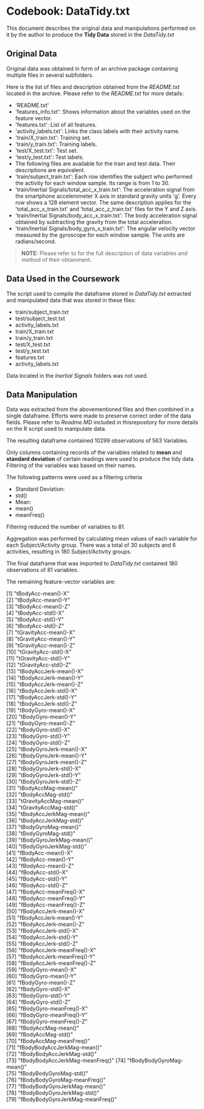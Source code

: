 # Codebook: DataTidy.txt

This document describes the original data and manipulations performed on it by the author to produce the __Tidy Data__ stored in the _DataTidy.txt_ 


## Original Data

Original data was obtained in form of an archive package containing multiple files in several subfolders. 

Here is the list of files and description obtained from the _README.txt_ located in the archive. Please refer to the _README.txt_ for more details:

* 'README.txt'
* 'features_info.txt': Shows information about the variables used on the feature vector.
* 'features.txt': List of all features.
* 'activity_labels.txt': Links the class labels with their activity name.
* 'train/X_train.txt': Training set.
* 'train/y_train.txt': Training labels.
* 'test/X_test.txt': Test set.
* 'test/y_test.txt': Test labels.
* The following files are available for the train and test data. Their descriptions are equivalent. 
 * 'train/subject_train.txt': Each row identifies the subject who performed the activity for each window sample. Its range is from 1 to 30. 
 * 'train/Inertial Signals/total_acc_x_train.txt': The acceleration signal from the smartphone accelerometer X axis in standard gravity units 'g'. Every row shows a 128 element vector. The same description applies for the 'total_acc_x_train.txt' and 'total_acc_z_train.txt' files for the Y and Z axis. 
 * 'train/Inertial Signals/body_acc_x_train.txt': The body acceleration signal obtained by subtracting the gravity from the total acceleration. 
 * 'train/Inertial Signals/body_gyro_x_train.txt': The angular velocity vector measured by the gyroscope for each window sample. The units are radians/second. 

>__NOTE:__ Please refer to for the full description of data variables and method of their obtainment. 


## Data Used in the Coursework

The script used to compile the dataframe stored in _DataTidy.txt_ extracted and manipulated data that was stored in these files:

* train/subject_train.txt
* test/subject_test.txt
* activity_labels.txt
* train/X_train.txt
* train/y_train.txt
* test/X_test.txt
* test/y_test.txt
* features.txt
* activity_labels.txt

Data located in the _Inertial Signals_ folders was not used.


## Data Manipulation

Data was extracted from the abovementioned files and then combined in a single dataframe. Efforts were made to preserve correct order of the data fields. Please refer to _Readme.MD_ included in thisrepository for more details on the R script used to manipulate data. 

The resulting dataframe contained 10299 observations of 563 Variables.

Only columns containing records of the variables related to __mean__ and __standard deviation__ of certain readings were used to produce the tidy data. Filtering of the variables was based on their names. 

The following patterns were used as a filtering criteria
* Standard Deviation:
 * std()
* Mean:
 * mean()
 * meanFreq()

Filtering reduced the number of variables to 81.

Aggregation was performed by calculating mean values of each variable for each Subject/Activity group. There was a total of 30 subjects and 6 activities, resulting in 180 Subject/Activity groups.

The final dataframe that was imported to _DataTidy.txt_ contained 180 observations of 81 variables. 
  
The remaining feature-vector variables are:

 [1] "tBodyAcc-mean()-X"              
 [2] "tBodyAcc-mean()-Y"              
 [3] "tBodyAcc-mean()-Z"              
 [4] "tBodyAcc-std()-X"               
 [5] "tBodyAcc-std()-Y"               
 [6] "tBodyAcc-std()-Z"               
 [7] "tGravityAcc-mean()-X"           
 [8] "tGravityAcc-mean()-Y"           
 [9] "tGravityAcc-mean()-Z"           
[10] "tGravityAcc-std()-X"            
[11] "tGravityAcc-std()-Y"            
[12] "tGravityAcc-std()-Z"            
[13] "tBodyAccJerk-mean()-X"          
[14] "tBodyAccJerk-mean()-Y"          
[15] "tBodyAccJerk-mean()-Z"          
[16] "tBodyAccJerk-std()-X"           
[17] "tBodyAccJerk-std()-Y"           
[18] "tBodyAccJerk-std()-Z"           
[19] "tBodyGyro-mean()-X"             
[20] "tBodyGyro-mean()-Y"             
[21] "tBodyGyro-mean()-Z"             
[22] "tBodyGyro-std()-X"              
[23] "tBodyGyro-std()-Y"              
[24] "tBodyGyro-std()-Z"              
[25] "tBodyGyroJerk-mean()-X"         
[26] "tBodyGyroJerk-mean()-Y"         
[27] "tBodyGyroJerk-mean()-Z"         
[28] "tBodyGyroJerk-std()-X"          
[29] "tBodyGyroJerk-std()-Y"          
[30] "tBodyGyroJerk-std()-Z"          
[31] "tBodyAccMag-mean()"             
[32] "tBodyAccMag-std()"              
[33] "tGravityAccMag-mean()"          
[34] "tGravityAccMag-std()"           
[35] "tBodyAccJerkMag-mean()"         
[36] "tBodyAccJerkMag-std()"          
[37] "tBodyGyroMag-mean()"            
[38] "tBodyGyroMag-std()"             
[39] "tBodyGyroJerkMag-mean()"        
[40] "tBodyGyroJerkMag-std()"         
[41] "fBodyAcc-mean()-X"              
[42] "fBodyAcc-mean()-Y"              
[43] "fBodyAcc-mean()-Z"              
[44] "fBodyAcc-std()-X"               
[45] "fBodyAcc-std()-Y"               
[46] "fBodyAcc-std()-Z"               
[47] "fBodyAcc-meanFreq()-X"          
[48] "fBodyAcc-meanFreq()-Y"          
[49] "fBodyAcc-meanFreq()-Z"          
[50] "fBodyAccJerk-mean()-X"          
[51] "fBodyAccJerk-mean()-Y"          
[52] "fBodyAccJerk-mean()-Z"          
[53] "fBodyAccJerk-std()-X"           
[54] "fBodyAccJerk-std()-Y"           
[55] "fBodyAccJerk-std()-Z"           
[56] "fBodyAccJerk-meanFreq()-X"      
[57] "fBodyAccJerk-meanFreq()-Y"      
[58] "fBodyAccJerk-meanFreq()-Z"      
[59] "fBodyGyro-mean()-X"             
[60] "fBodyGyro-mean()-Y"             
[61] "fBodyGyro-mean()-Z"             
[62] "fBodyGyro-std()-X"              
[63] "fBodyGyro-std()-Y"              
[64] "fBodyGyro-std()-Z"              
[65] "fBodyGyro-meanFreq()-X"         
[66] "fBodyGyro-meanFreq()-Y"         
[67] "fBodyGyro-meanFreq()-Z"         
[68] "fBodyAccMag-mean()"             
[69] "fBodyAccMag-std()"              
[70] "fBodyAccMag-meanFreq()"         
[71] "fBodyBodyAccJerkMag-mean()"     
[72] "fBodyBodyAccJerkMag-std()"      
[73] "fBodyBodyAccJerkMag-meanFreq()" 
[74] "fBodyBodyGyroMag-mean()"        
[75] "fBodyBodyGyroMag-std()"         
[76] "fBodyBodyGyroMag-meanFreq()"    
[77] "fBodyBodyGyroJerkMag-mean()"    
[78] "fBodyBodyGyroJerkMag-std()"     
[79] "fBodyBodyGyroJerkMag-meanFreq()"


